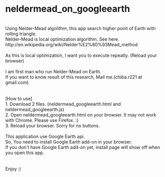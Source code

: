 neldermead_on_googleearth
=========================
<br>
Using Nelder-Mead algolithm, this app search higher point of Earth with rolling triangle.<br>
Nelder-Mead is local optimization algorithm. See here. http://en.wikipedia.org/wiki/Nelder%E2%80%93Mead_method<br>
<br>
As this is local optimization, I want you to execute repeatly. (Reload your browser)<br>
<br>
I am first man who run Nelder-Mead on Earth.<br>
If you want to know result of this research, Mail me.(chiba.r221 at gmail.com)<br>
<br>
<br>
[How to use]<br>
1. Download 2 files. (neldermead_googleearth.html and neldermead_googleearth.js)<br>
2. Open neldermead_googleearth.html on your browser. It may not work with Chrome. Please use Firefox. :)<br>
3. Reload your browser. Sorry for no buttons. <br>
<br>
  This application use Google Earth api.<br>
  So, You need to install Google Earth add-on in your browser.<br>
  If you don't have Google Earth add-on yet, install page will show off when you open this app.<br>
<br>
<br>
Enjoy :)<br>
